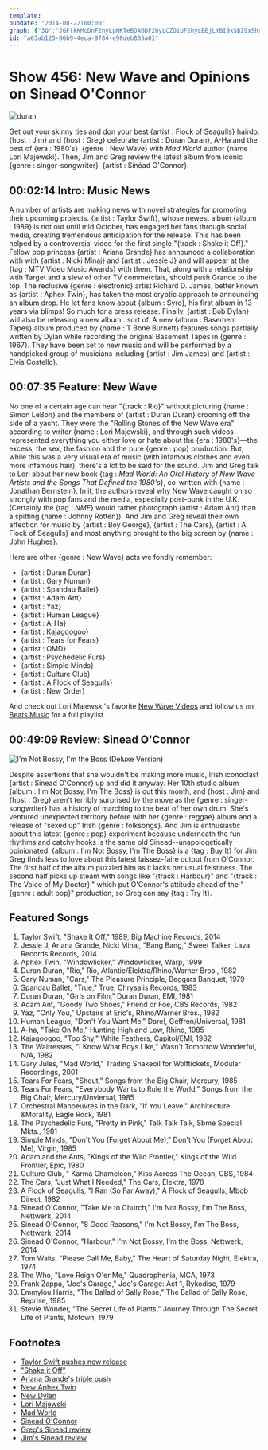 ```yaml
---
template: 
pubdate: "2014-08-22T00:00"
graph: {"3Q":"JGFtkKMcDnF2hyLpNKTeBDA6DF2hyLCZQiUF2hyLBEjLYBI9xSBI9xShroL4VnasGozT8DIy0JkozT8D4Cl1JozT8D3wE98ozT8D3wE98Iy0Jk3wE98VnasG3wE984Cl1J","CN":"Lat6sa0eXGBMpUda0eXGBGSb8a0eXGBH5EWBMXwM9MGtlBGSb8BGSb8IRrIHBGSb8BLBRS9bLhEBGSb8BGSb8f5w8WBGSb8xoHWIBBMgiBGSb8BGSb8aFTPoBGSb8sqMADBGSb8Kg9P69wHSvBGSb8BGSb8sky6O4JVXLBGSb8BGSb8JjyFI8vyCsBGSb8BGSb8gDseB52EKlBGSb8","29X":"97qipX6cfdBHm1GdhnxeNNg0kyQR4F"}
id: "a03ab125-06b9-4eca-9784-e98deb805a01"
---
```






# Show 456: New Wave and Opinions on Sinead O'Connor

![duran](https://static.soundopinions.org/images/2014/duran_web.jpg)

Get out your skinny ties and don your best {artist : Flock of Seagulls} hairdo. {host : Jim} and {host : Greg} celebrate {artist : Duran Duran}, A-Ha and the best of {era : 1980's}  {genre : New Wave} with *Mad World* author {name : Lori Majewski}. Then, Jim and Greg review the latest album from iconic {genre : singer-songwriter}  {artist : Sinéad O'Connor}.



## 00:02:14 Intro: Music News

A number of artists are making news with novel strategies for promoting their upcoming projects. {artist : Taylor Swift}, whose newest album {album : 1989} is not out until mid October, has engaged her fans through social media, creating tremendous anticipation for the release. This has been helped by a controversial video for the first single "{track : Shake it Off}." Fellow pop princess {artist : Ariana Grande} has announced a collaboration with with {artist : Nicki Minaj} and {artist : Jessie J} and will appear at the {tag : MTV Video Music Awards} with them. That, along with a relationship wtih Target and a slew of other TV commercials, should push Grande to the top. The reclusive {genre : electronic} artist Richard D. James, better known as {artist : Aphex Twin}, has taken the most cryptic approach to announcing an album drop. He let fans know about {album : Syro}, his first album in 13 years via blimps! So much for a press release. Finally, {artist : Bob Dylan} will also be releasing a new album…sort of. A new {album : Basement Tapes} album produced by {name : T Bone Burnett} features songs partially written by Dylan while recording the original Basement Tapes in {genre : 1967}. They have been set to new music and will be performed by a handpicked group of musicians including {artist : Jim James} and {artist : Elvis Costello}.



## 00:07:35 Feature: New Wave

No one of a certain age can hear "{track : Rio}" without picturing {name : Simon LeBon} and the members of {artist : Duran Duran} crooning off the side of a yacht. They were the "Rolling Stones of the New Wave era" according to writer {name : Lori Majewski}, and through such videos represented everything you either love or hate about the {era : 1980's}—the excess, the sex, the fashion and the pure {genre : pop} production. But, while this was a very visual era of music (with infamous clothes and even more infamous hair), there's a lot to be said for the sound. Jim and Greg talk to Lori about her new book {tag : *Mad World: An Oral History of New Wave Artists and the Songs That Defined the 1980's*}, co-written with {name : Jonathan Bernstein}. In it, the authors reveal why New Wave caught on so strongly with pop fans and the media, especially post-punk in the U.K. (Certainly the {tag : *NME*} would rather photograph {artist : Adam Ant} than a spitting {name : Johnny Rotten}). And Jim and Greg reveal their own affection for music by {artist : Boy George}, {artist : The Cars}, {artist : A Flock of Seagulls} and most anything brought to the big screen by {name : John Hughes}.

Here are other {genre : New Wave} acts we fondly remember:

- {artist : Duran Duran}
- {artist : Gary Numan}
- {artist : Spandau Ballet}
- {artist : Adam Ant}
- {artist : Yaz}
- {artist : Human League}
- {artist : A-Ha}
- {artist : Kajagoogoo}
- {artist : Tears for Fears}
- {artist : OMD}
- {artist : Psychedelic Furs}
- {artist : Simple Minds}
- {artist : Culture Club}
- {artist : A Flock of Seagulls}
- {artist : New Order}

And check out Lori Majewski's favorite [New Wave Videos](http://soundopinions.tumblr.com/) and follow us on [Beats Music](http://www.beatsmusic.com/) for a full playlist.



## 00:49:09 Review: Sinead O'Connor

![I'm Not Bossy, I'm the Boss (Deluxe Version)](https://static.soundopinions.org/assets/456/29X0.jpg)

Despite assertions that she wouldn't be making more music, Irish iconoclast {artist : Sinead O'Connor} up and did it anyway. Her 10th studio album {album : I'm Not Bossy, I'm The Boss} is out this month, and {host : Jim} and {host : Greg} aren't terribly surprised by the move as the {genre : singer-songwriter} has a history of marching to the beat of her own drum. She's ventured unexpected territory before with her {genre : reggae} album and a release of "sexed up" Irish {genre : folksongs}. And Jim is enthusiastic about this latest {genre : pop} experiment because underneath the fun rhythms and catchy hooks is the same old Sinead--unapologetically opinionated. {album : I'm Not Bossy, I'm The Boss} is a {tag : Buy It} for Jim. Greg finds less to love about this latest laissez-faire output from O'Connor. The first half of the album puzzled him as it lacks her usual feistiness. The second half picks up steam with songs like "{track : Harbour}" and "{track : The Voice of My Doctor}," which put O'Connor's attitude ahead of the "{genre : adult pop}" production, so Greg can say {tag : Try It}.



## Featured Songs

1. Taylor Swift, "Shake It Off," 1989, Big Machine Records, 2014
2. Jessie J, Ariana Grande, Nicki Minaj, "Bang Bang," Sweet Talker, Lava Records Records, 2014
3. Aphex Twin, "Windowlicker," Windowlicker, Warp, 1999
4. Duran Duran, "Rio," Rio, Atlantic/Elektra/Rhino/Warner Bros., 1982
5. Gary Numan, "Cars," The Pleasure Principle, Beggars Banquet, 1979
6. Spandau Ballet, "True," True, Chrysalis Records, 1983
7. Duran Duran, "Girls on Film," Duran Duran, EMI, 1981
8. Adam Ant, "Goody Two Shoes," Friend or Foe, CBS Records, 1982
9. Yaz, "Only You," Upstairs at Eric's, Rhino/Warner Bros., 1982
10. Human League, "Don't You Want Me," Dare!, Geffren/Universal, 1981
11. A-ha, "Take On Me," Hunting High and Low, Rhino, 1985
12. Kajagoogoo, "Too Shy," White Feathers, Capitol/EMI, 1982
13. The Waitresses, "I Know What Boys Like," Wasn't Tomorrow Wonderful, N/A, 1982
14. Gary Jules, "Mad World," Trading Snakeoil for Wolftickets, Modular Recordings, 2001
15. Tears For Fears, "Shout," Songs from the Big Chair, Mercury, 1985
16. Tears For Fears, "Everybody Wants to Rule the World," Songs from the Big Chair, Mercury/Unviersal, 1985
17. Orchestral Manoeuvres in the Dark, "If You Leave," Architecture &Morality, Eagle Rock, 1981
18. The Psychedelic Furs, "Pretty in Pink," Talk Talk Talk, Sbme Special Mkts., 1981
19. Simple Minds, "Don't You (Forget About Me)," Don't You (Forget About Me), Virgin, 1985
20. Adam and the Ants, "Kings of the Wild Frontier," Kings of the Wild Frontier, Epic, 1980
21. Culture Club, " Karma Chameleon," Kiss Across The Ocean, CBS, 1984
22. The Cars, "Just What I Needed," The Cars, Elektra, 1978
23. A Flock of Seagulls, "I Ran (So Far Away)," A Flock of Seagulls, Mbob Direct, 1982
24. Sinead O'Connor, "Take Me to Church," I'm Not Bossy, I'm The Boss, Nettwerk, 2014
25. Sinead O'Connor, "8 Good Reasons," I'm Not Bossy, I'm The Boss, Nettwerk, 2014
26. Sinead O'Connor, "Harbour," I'm Not Bossy, I'm the Boss, Nettwerk, 2014
27. Tom Waits, "Please Call Me, Baby," The Heart of Saturday Night, Elektra, 1974
28. The Who, "Love Reign O'er Me," Quadrophenia, MCA, 1973
29. Frank Zappa, "Joe's Garage," Joe's Garage: Act 1, Rykodisc, 1979
30. Emmylou Harris, "The Ballad of Sally Rose," The Ballad of Sally Rose, Reprise, 1985
31. Stevie Wonder, "The Secret Life of Plants," Journey Through The Secret Life of Plants, Motown, 1979



## Footnotes

- [Taylor Swift pushes new release](http://www.nytimes.com/2014/08/19/business/media/taylor-swift-maximizes-use-of-social-media-in-release-of-new-album.html?_r=0)
- ["Shake it Off"](https://www.youtube.com/watch?v=nfWlot6h_JM)
- [Ariana Grande's triple push](http://online.wsj.com/articles/triple-platform-push-for-ariana-grandes-album-1408317171)
- [New Aphex Twin](http://www.theguardian.com/music/2014/aug/18/aphex-twin-announces-new-album-syro-via-the-deep-web)
- [New Dylan](http://www.rollingstone.com/music/news/hear-bob-dylans-new-basement-tapes-cut-nothing-to-it-sung-by-jim-james-20140819)
- [Lori Majewski](https://twitter.com/LoriMajewski)
- [Mad World](http://madworldbook.com/)
- [Sinead O'Connor](http://www.sineadoconnor.com/)
- [Greg's Sinead review](http://www.chicagotribune.com/entertainment/music/kot/ct-sinead-oconnor-album-review-20140811-column.html)
- [Jim's Sinead review](http://www.wbez.org/blogs/jim-derogatis/2014-08/sinead-o%E2%80%99connor-has-some-fun-her-boss-new-album-110662)